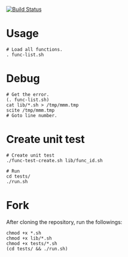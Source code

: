 
[![Build Status](https://travis-ci.org/limelime/bash-common-functions.svg?branch=master)](https://travis-ci.org/limelime/bash-common-functions.svg?branch=master)

# Usage
    # Load all functions.
    . func-list.sh

# Debug
    # Get the error.
    (. func-list.sh)
    cat lib/*.sh > /tmp/mmm.tmp
    scite /tmp/mmm.tmp
    # Goto line number. 
    
# Create unit test
    
    # Create unit test
    ./func-test-create.sh lib/func_id.sh
    
    # Run
    cd tests/
    ./run.sh

# Fork
After cloning the repository, run the followings:

    chmod +x *.sh
    chmod +x lib/*.sh
    chmod +x tests/*.sh
    (cd tests/ && ./run.sh)